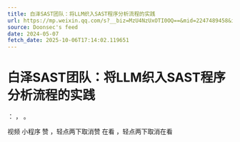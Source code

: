 ```yaml
---
title: 白泽SAST团队：将LLM织入SAST程序分析流程的实践
url: https://mp.weixin.qq.com/s?__biz=MzU4NzUxOTI0OQ==&mid=2247489458&idx=1&sn=ed2ff19beab6ec741d64633ad08ba0e8
source: Doonsec's feed
date: 2024-05-07
fetch_date: 2025-10-06T17:14:02.119651
---
```


# 白泽SAST团队：将LLM织入SAST程序分析流程的实践

：
，
。

视频
小程序
赞
，轻点两下取消赞
在看
，轻点两下取消在看